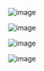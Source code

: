 
![image](https://github.com/ii6zre/BookStore-HTML-CSS/assets/124205251/77b03499-c219-47c1-9d99-6b5fbb3b9a9c)

![image](https://github.com/ii6zre/BookStore-HTML-CSS/assets/124205251/363e78af-0cfa-4108-928a-2e79ebcc2e36)

![image](https://github.com/ii6zre/BookStore-HTML-CSS/assets/124205251/2d142712-91c9-4286-a72f-9064a20bc4f1)

![image](https://github.com/ii6zre/BookStore-HTML-CSS/assets/124205251/cb6380f0-24d6-42ee-9f3b-b68f2cde4164)
